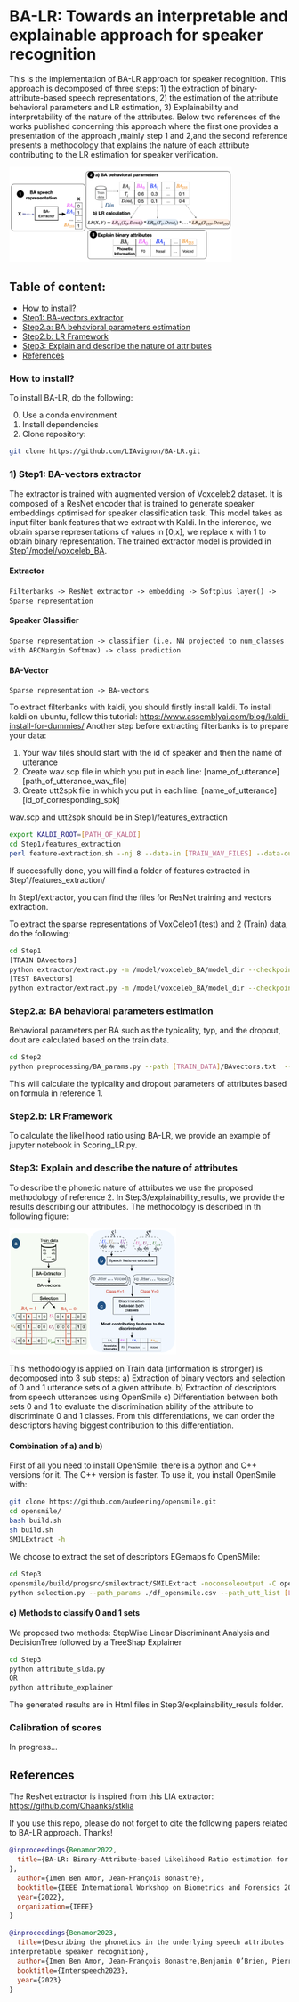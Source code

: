 # BA-LR: Towards an interpretable and explainable approach for speaker recognition
This is the implementation of BA-LR approach for speaker recognition. This approach is decomposed of three steps: 1) the extraction of binary-attribute-based speech representations, 2) the estimation of the attribute behavioral parameters and LR estimation, 3) Explainability and interpretability of the nature of the attributes. 
Below two references of the works published concerning this approach where the first one provides a presentation of the approach ,mainly step 1 and 2,and the second reference presents a methodology that explains the nature of each attribute contributing to the LR estimation for speaker verification. 

<img src="data/balr.png" alt="drawing" width="400"/>

## Table of content:
* [How to install?](#install)
* [Step1: BA-vectors extractor](#extract)
* [Step2.a: BA behavioral parameters estimation](#params)
* [Step2.b: LR Framework](#LR)
* [Step3: Explain and describe the nature of attributes](#explain)
* [References](#ref)

### How to install? 

To install BA-LR, do the following:

0. Use a conda environment
1. Install dependencies
2. Clone repository:
```sh
git clone https://github.com/LIAvignon/BA-LR.git
```
### 1) Step1: BA-vectors extractor
The extractor is trained with augmented version of Voxceleb2 dataset. It is composed of a ResNet encoder that is trained to generate speaker embeddings optimised for speaker classification task. 
This model takes as input filter bank features that we extract with Kaldi.
In the inference, we obtain sparse representations of values in [0,x], we replace x with 1 to obtain binary representation. 
The trained extractor model is provided in [Step1/model/voxceleb_BA]().

#### Extractor
`Filterbanks -> ResNet extractor -> embedding -> Softplus layer() -> Sparse representation`  
#### Speaker Classifier
`Sparse representation -> classifier (i.e. NN projected to num_classes with ARCMargin Softmax) -> class prediction`
#### BA-Vector
`Sparse representation -> BA-vectors`

To extract filterbanks with kaldi, you should firstly install kaldi.  To install kaldi on ubuntu, follow this tutorial: https://www.assemblyai.com/blog/kaldi-install-for-dummies/
Another step before extracting filterbanks is to prepare your data: 

1) Your wav files should start with the id of speaker and then the name of utterance
2) Create wav.scp file in which you put in each line: [name_of_utterance] [path_of_utterance_wav_file]
3) Create utt2spk file in which you put in each line: [name_of_utterance] [id_of_corresponding_spk]

wav.scp and utt2spk should be in Step1/features_extraction
```sh
export KALDI_ROOT=[PATH_OF_KALDI]
cd Step1/features_extraction
perl feature-extraction.sh --nj 8 --data-in [TRAIN_WAV_FILES] --data-out [DATA_OUTPUT_FOLDER] --features-out [OUTPUT_FOLDER] --kaldi-root kaldi_root //extracts filterbanks
```
If successfully done, you will find a folder of features extracted in Step1/features_extraction/

In Step1/extractor, you can find the files for ResNet training and vectors extraction.

To extract the sparse representations of VoxCeleb1 (test) and 2 (Train) data, do the following:

```sh
cd Step1
[TRAIN BAvectors]
python extractor/extract.py -m /model/voxceleb_BA/model_dir --checkpoint 2100 -d [features_TRAIN] -f "txt"
[TEST BAvectors]
python extractor/extract.py -m /model/voxceleb_BA/model_dir --checkpoint 2100 -d [features_TEST] -f "txt"
```

### Step2.a: BA behavioral parameters estimation
Behavioral parameters per BA such as the typicality, typ, and the dropout, dout are calculated based on the train data.

```sh
cd Step2
python preprocessing/BA_params.py --path [TRAIN_DATA]/BAvectors.txt  --typ_path data/typ.txt --dout_path data/dout.txt
```
This will calculate the typicality and dropout parameters of attributes based on formula in reference 1.

### Step2.b: LR Framework

To calculate the likelihood ratio using BA-LR, we provide an example of jupyter notebook in Scoring_LR.py.

### Step3: Explain and describe the nature of attributes

To describe the phonetic nature of attributes we use the proposed methodology of reference 2.
In Step3/explainability_results, we provide the results describing our attributes. The methodology is described in th following figure:

<img src="data/Interpret.png" alt="drawing" width="300"/>

This methodology is applied on Train data (information is stronger) is decomposed into 3 sub steps: 
a) Extraction of binary vectors and selection of 0 and 1 utterance sets of a given attribute. 
b) Extraction of descriptors from speech utterances using OpenSmile
c) Differentiation between both sets 0 and 1 to evaluate the discrimination ability of the attribute to discriminate 0 and 1 classes. From this differentiations, we can order the descriptors having biggest contribution to this differentiation.

#### Combination of a) and b)
First of all you need to install OpenSmile: there is a python and C++ versions for it. The C++ version is faster.
To use it, you install OpenSmile with: 
```sh
git clone https://github.com/audeering/opensmile.git
cd opensmile/
bash build.sh
sh build.sh
SMILExtract -h
```
We choose to extract the set of descriptors EGemaps fo OpenSMile:

```sh
cd Step3
opensmile/build/progsrc/smilextract/SMILExtract -noconsoleoutput -C opensmile/config/egemaps/v02/eGeMAPSv02.conf -I [Name_file] -csvoutput ./df_opensmile.csv
python selection.py --path_params ./df_opensmile.csv --path_utt_list [List_of_utterances_for_01] --path_BA [OUTPUT_FOLDER]
```

#### c) Methods to classify 0 and 1 sets
We proposed two methods: StepWise Linear Discriminant Analysis and DecisionTree followed by a TreeShap Explainer
```sh
cd Step3
python attribute_slda.py
OR
python attribute_explainer
```

The generated results are in Html files in Step3/explainability_resuls folder.

### Calibration of scores

In progress...

## References
The ResNet extractor is inspired from this LIA extractor:
https://github.com/Chaanks/stklia 

If you use this repo, please do not forget to cite the following papers related to BA-LR approach. Thanks!
```BibTex
@inproceedings{Benamor2022,
  title={BA-LR: Binary-Attribute-based Likelihood Ratio estimation for forensic voice comparison
},
  author={Imen Ben Amor, Jean-François Bonastre},
  booktitle={IEEE International Workshop on Biometrics and Forensics 2022},
  year={2022},
  organization={IEEE}
}
```
```BibTex
@inproceedings{Benamor2023,
  title={Describing the phonetics in the underlying speech attributes for deep and
interpretable speaker recognition},
  author={Imen Ben Amor, Jean-François Bonastre,Benjamin O’Brien, Pierre-Michel Bousquet},
  booktitle={Interspeech2023},
  year={2023}
}
```



